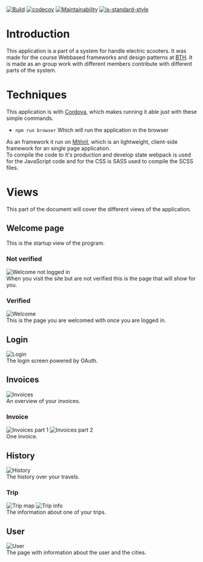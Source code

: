 [![Build](https://github.com/jeso20BTH/pattern-user-webbclient/actions/workflows/testing.yml/badge.svg)](https://github.com/jeso20BTH/pattern-user-webbclient/actions/workflows/testing.yml)
[![codecov](https://codecov.io/gh/jeso20BTH/pattern-user-webbclient/branch/main/graph/badge.svg?token=YOSC1TFXCB)](https://codecov.io/gh/jeso20BTH/pattern-user-webbclient)
[![Maintainability](https://api.codeclimate.com/v1/badges/a3305e6f9efcbee72215/maintainability)](https://codeclimate.com/github/jeso20BTH/pattern-user-webbclient/maintainability)
[![js-standard-style](https://img.shields.io/badge/code%20style-standard-brightgreen.svg)](http://standardjs.com)

# Introduction
This application is a part of a system for handle electric scooters. It was made for the course Webbased frameworks and design patterns at [BTH](https://www.bth.se/). It is made as an group work with different members contribute with different parts of the system.

# Techniques
This application is with [Cordova](https://cordova.apache.org/), which makes running it able just with these simple commands.
- ```npm run browser``` Which will run the application in the browser

As an framework it run on [Mithril](https://mithril.js.org/), which is an lightweight, client-side framework for an single page application.   
To compile the code to it's production and develop state webpack is used for the JavaScript code and for the CSS is SASS used to compile the SCSS files.

# Views
This part of the document will cover the different views of the application.

## Welcome page
This is the startup view of the program.

### Not verified
![Welcome not logged in](https://raw.githubusercontent.com/jeso20BTH/pattern-user-webbclient/main/git_images/welcome_not_logged_in.png?raw=true)  
When you visit the site but are not verified this is the page that will show for you.

### Verified
![Welcome](https://raw.githubusercontent.com/jeso20BTH/pattern-user-webbclient/main/git_images/welcome.png?raw=true)  
This is the page you are welcomed with once you are logged in.

## Login
![Login](https://raw.githubusercontent.com/jeso20BTH/pattern-user-webbclient/main/git_images/login.png?raw=true)  
The login screen powered by OAuth.

## Invoices
![Invoices](https://raw.githubusercontent.com/jeso20BTH/pattern-user-webbclient/main/git_images/invoices.png?raw=true)  
An overview of your invoices.

### Invoice
![Invoices part 1](https://raw.githubusercontent.com/jeso20BTH/pattern-user-webbclient/main/git_images/invoice_part1.png?raw=true)
![Invoices part 2](https://raw.githubusercontent.com/jeso20BTH/pattern-user-webbclient/main/git_images/invoice_part2.png?raw=true)  
One invoice.

## History
![History](https://raw.githubusercontent.com/jeso20BTH/pattern-user-webbclient/main/git_images/history.png?raw=true)  
The history over your travels.

### Trip
![Trip map](https://raw.githubusercontent.com/jeso20BTH/pattern-user-webbclient/main/git_images/trip_map.png?raw=true)
![Trip info](https://raw.githubusercontent.com/jeso20BTH/pattern-user-webbclient/main/git_images/trip_info.png?raw=true)  
The information about one of your trips.  

## User
![User](https://raw.githubusercontent.com/jeso20BTH/pattern-user-webbclient/main/git_images/user.png?raw=true)  
The page with information about the user and the cities.
